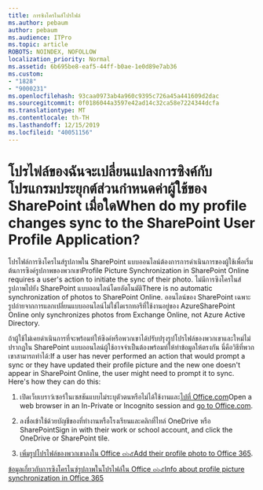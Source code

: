 ```yaml
---
title: การซิงโครไนส์โปรไฟล์
ms.author: pebaum
author: pebaum
ms.audience: ITPro
ms.topic: article
ROBOTS: NOINDEX, NOFOLLOW
localization_priority: Normal
ms.assetid: 6b695be8-eaf5-44ff-b0ae-1e0d89e7ab36
ms.custom:
- "1828"
- "9000231"
ms.openlocfilehash: 93caa0973ab4a960c9395c726a45a441609d2dac
ms.sourcegitcommit: 0f0186044a3597e42ad14c32ca58e7224344dcfa
ms.translationtype: MT
ms.contentlocale: th-TH
ms.lasthandoff: 12/15/2019
ms.locfileid: "40051156"
---
```

# <a name="when-do-my-profile-changes-sync-to-the-sharepoint-user-profile-application"></a><span data-ttu-id="988ce-102">โปรไฟล์ของฉันจะเปลี่ยนแปลงการซิงค์กับโปรแกรมประยุกต์ส่วนกำหนดค่าผู้ใช้ของ SharePoint เมื่อใด</span><span class="sxs-lookup"><span data-stu-id="988ce-102">When do my profile changes sync to the SharePoint User Profile Application?</span></span>

<span data-ttu-id="988ce-103">โปรไฟล์การซิงโครไนส์รูปภาพใน SharePoint แบบออนไลน์ต้องการการดำเนินการของผู้ใช้เพื่อเริ่มต้นการซิงค์รูปภาพของพวกเขา</span><span class="sxs-lookup"><span data-stu-id="988ce-103">Profile Picture Synchronization in SharePoint Online requires a user's action to initiate the sync of their photo.</span></span> <span data-ttu-id="988ce-104">ไม่มีการซิงโครไนส์รูปภาพไปยัง SharePoint แบบออนไลน์โดยอัตโนมัติ</span><span class="sxs-lookup"><span data-stu-id="988ce-104">There is no automatic synchronization of photos to SharePoint Online.</span></span> <span data-ttu-id="988ce-105">ออนไลน์ของ SharePoint เฉพาะรูปถ่ายจากการแลกเปลี่ยนแบบออนไลน์ไม่ใช่ไดเรกทอรีที่ใช้งานอยู่ของ Azure</span><span class="sxs-lookup"><span data-stu-id="988ce-105">SharePoint Online only synchronizes photos from Exchange Online, not Azure Active Directory.</span></span>

<span data-ttu-id="988ce-106">ถ้าผู้ใช้ไม่เคยดำเนินการที่จะพร้อมท์ให้ซิงค์หรือพวกเขาได้ปรับปรุงรูปโปรไฟล์ของพวกเขาและใหม่ไม่ปรากฏใน SharePoint แบบออนไลน์ผู้ใช้อาจจำเป็นต้องพร้อมท์ให้ทำข้อมูลให้ตรงกัน นี่คือวิธีที่พวกเขาสามารถทำได้:</span><span class="sxs-lookup"><span data-stu-id="988ce-106">If a user has never performed an action that would prompt a sync or they have updated their profile picture and the new one doesn't appear in SharePoint Online, the user might need to prompt it to sync. Here's how they can do this:</span></span>

1. <span data-ttu-id="988ce-107">เปิดเว็บเบราว์เซอร์ในเซสชันแบบไม่ระบุตัวตนหรือไม่ได้ใช้งานและ[ไปที่ Office.com](http://www.office.com/)</span><span class="sxs-lookup"><span data-stu-id="988ce-107">Open a web browser in an In-Private or Incognito session and [go to Office.com](http://www.office.com/).</span></span>

2. <span data-ttu-id="988ce-108">ลงชื่อเข้าใช้ด้วยบัญชีของที่ทำงานหรือโรงเรียนและคลิกที่ไทล์ OneDrive หรือ SharePoint</span><span class="sxs-lookup"><span data-stu-id="988ce-108">Sign in with their work or school account, and click the OneDrive or SharePoint tile.</span></span>

3. <span data-ttu-id="988ce-109">[เพิ่มรูปโปรไฟล์ของพวกเขาลงใน Office ๓๖๕](https://support.office.com/article/Add-your-profile-photo-to-Office-365-2eaf93fd-b3f1-43b9-9cdc-bdcd548435b7)</span><span class="sxs-lookup"><span data-stu-id="988ce-109">[Add their profile photo to Office 365](https://support.office.com/article/Add-your-profile-photo-to-Office-365-2eaf93fd-b3f1-43b9-9cdc-bdcd548435b7).</span></span>

[<span data-ttu-id="988ce-110">ข้อมูลเกี่ยวกับการซิงโครไนซ์รูปภาพในโปรไฟล์ใน Office ๓๖๕</span><span class="sxs-lookup"><span data-stu-id="988ce-110">Info about profile picture synchronization in Office 365</span></span>](https://support.office.com/article/Information-about-user-profile-synchronization-in-SharePoint-Online-177eb196-5887-43c9-84c3-b98a43d35129)

